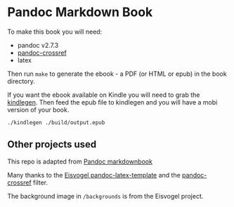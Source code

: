 # Pandoc Markdown Book

To make this book you will need:

- pandoc v2.7.3
- [pandoc-crossref](https://github.com/lierdakil/pandoc-crossref)
- latex
 
Then run `make` to generate the ebook - a PDF (or HTML or epub) in the book directory.

If you want the ebook available on Kindle you will need to grab the [kindlegen](https://www.amazon.com/gp/feature.html?docId=1000765211). Then feed the epub file to kindlegen and you will have a mobi version of your book.

```bash
./kindlegen ./build/output.epub
```

## Other projects used

This repo is adapted from [Pandoc markdownbook](https://gitlab.com/pianomanfrazier/pandoc-markdown-book)

Many thanks to the [Eisvogel pandoc-latex-template](https://github.com/Wandmalfarbe/pandoc-latex-template) and the [pandoc-crossref](https://github.com/lierdakil/pandoc-crossref) filter.

The background image in `/backgrounds` is from the Eisvogel project.